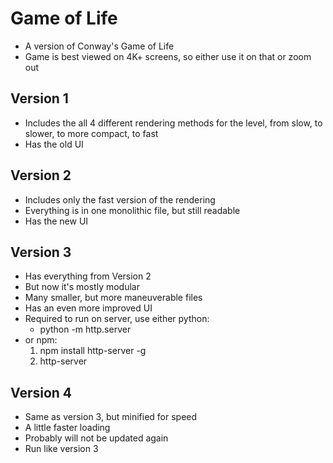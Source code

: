 # Game of Life

- A version of Conway's Game of Life
- Game is best viewed on 4K+ screens, so either use it on that or zoom out


## Version 1

- Includes the all 4 different rendering methods for the level, from slow, to slower, to more compact, to fast
- Has the old UI


## Version 2

- Includes only the fast version of the rendering
- Everything is in one monolithic file, but still readable
- Has the new UI


## Version 3

- Has everything from Version 2
- But now it's mostly modular
- Many smaller, but more maneuverable files
- Has an even more improved UI
- Required to run on server, use either python:
  - python -m http.server
- or npm:
  1. npm install http-server -g
  2. http-server 


## Version 4

- Same as version 3, but minified for speed
- A little faster loading
- Probably will not be updated again
- Run like version 3
